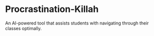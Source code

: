 # Procrastination-Killah
An AI-powered tool that assists students with navigating through their classes optimally.

